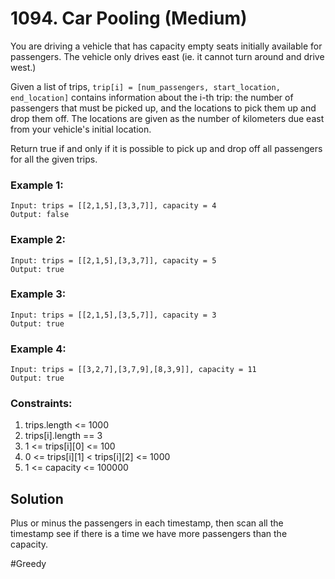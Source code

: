 # 1094. Car Pooling (Medium)

You are driving a vehicle that has capacity empty seats initially available for passengers.  The vehicle only drives east (ie. it cannot turn around and drive west.)

Given a list of trips, `trip[i] = [num_passengers, start_location, end_location]` contains information about the i-th trip: the number of passengers that must be picked up, and the locations to pick them up and drop them off.  The locations are given as the number of kilometers due east from your vehicle's initial location.

Return true if and only if it is possible to pick up and drop off all passengers for all the given trips. 

### Example 1:
```
Input: trips = [[2,1,5],[3,3,7]], capacity = 4
Output: false
```

### Example 2:
```
Input: trips = [[2,1,5],[3,3,7]], capacity = 5
Output: true
```

### Example 3:
```
Input: trips = [[2,1,5],[3,5,7]], capacity = 3
Output: true
```

### Example 4:
```
Input: trips = [[3,2,7],[3,7,9],[8,3,9]], capacity = 11
Output: true
```

### Constraints:
1. trips.length <= 1000
2. trips[i].length == 3
3. 1 <= trips[i][0] <= 100
4. 0 <= trips[i][1] < trips[i][2] <= 1000
5. 1 <= capacity <= 100000

## Solution
Plus or minus the passengers in each timestamp, then scan all the timestamp see if there is a time we have more passengers than the capacity.

#Greedy
